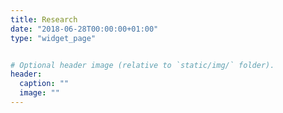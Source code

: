 ```yaml
---
title: Research
date: "2018-06-28T00:00:00+01:00"
type: "widget_page"


# Optional header image (relative to `static/img/` folder).
header:
  caption: ""
  image: ""
---
```


